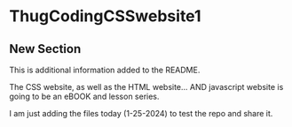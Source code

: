 # ThugCodingCSSwebsite1

## New Section
This is additional information added to the README.

The CSS website, as well as the HTML website... AND javascript website is going to be an eBOOK and lesson series. 

I am just adding the files today (1-25-2024) to test the repo and share it.
